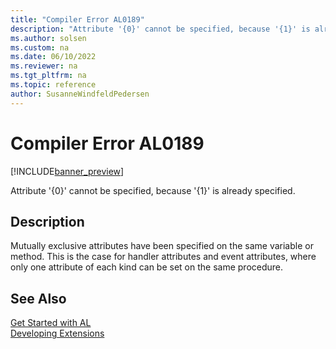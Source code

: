 ```yaml
---
title: "Compiler Error AL0189"
description: "Attribute '{0}' cannot be specified, because '{1}' is already specified."
ms.author: solsen
ms.custom: na
ms.date: 06/10/2022
ms.reviewer: na
ms.tgt_pltfrm: na
ms.topic: reference
author: SusanneWindfeldPedersen
---
```

[//]: # (START>DO_NOT_EDIT)
[//]: # (IMPORTANT:Do not edit any of the content between here and the END>DO_NOT_EDIT.)
[//]: # (Any modifications should be made in the .xml files in the ModernDev repo.)
# Compiler Error AL0189

[!INCLUDE[banner_preview](../includes/banner_preview.md)]

Attribute '{0}' cannot be specified, because '{1}' is already specified.

## Description
Mutually exclusive attributes have been specified on the same variable or method. This is the case for handler attributes and event attributes, where only one attribute of each kind can be set on the same procedure.  

[//]: # (IMPORTANT: END>DO_NOT_EDIT)
## See Also  
[Get Started with AL](../devenv-get-started.md)  
[Developing Extensions](../devenv-dev-overview.md)  